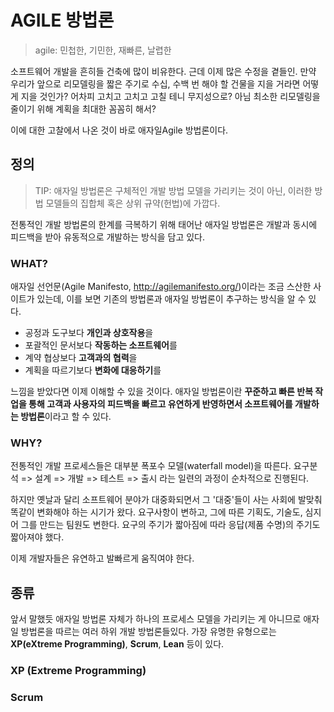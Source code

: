 # AGILE 방법론

> agile: 민첩한, 기민한, 재빠른, 날렵한

소프트웨어 개발을 흔히들 건축에 많이 비유한다. 근데 이제 많은 수정을 곁들인. 만약 우리가 앞으로 리모델링을 짧은 주기로 수십, 수백 번 해야 할 건물을 지을 거라면 어떻게 지을 것인가? 어차피 고치고 고치고 고칠 테니 무지성으로? 아님 최소한 리모델링을 줄이기 위해 계획을 최대한 꼼꼼히 해서? 

이에 대한 고찰에서 나온 것이 바로 애자일Agile 방법론이다.



## 정의

> TIP: 애자일 방법론은 구체적인 개발 방법 모델을 가리키는 것이 아닌, 이러한 방법 모델들의 집합체 혹은 상위 규약(헌법)에 가깝다. 

전통적인 개발 방법론의 한계를 극복하기 위해 태어난 애자일 방법론은 개발과 동시에 피드백을 받아 유동적으로 개발하는 방식을 담고 있다.



### WHAT?

애자일 선언문(Agile Manifesto, http://agilemanifesto.org/)이라는 조금 스산한 사이트가 있는데, 이를 보면 기존의 방법론과 애자일 방법론이 추구하는 방식을 알 수 있다.

* 공정과 도구보다 **개인과 상호작용**을
* 포괄적인 문서보다 **작동하는 소프트웨어**를
* 계약 협상보다 **고객과의 협력**을
* 계획을 따르기보다 **변화에 대응하기**를



느낌을 받았다면 이제 이해할 수 있을 것이다. 애자일 방법론이란 **꾸준하고 빠른 반복 작업을 통해 고객과 사용자의 피드백을 빠르고 유연하게 반영하면서 소프트웨어를 개발하는 방법론**이라고 할 수 있다.



### WHY?

전통적인 개발 프로세스들은 대부분 폭포수 모델(waterfall model)을 따른다. 요구분석 => 설계 => 개발 => 테스트 => 출시 라는 일련의 과정이 순차적으로 진행된다. 

하지만 옛날과 달리 소프트웨어 분야가 대중화되면서 그 '대중'들이 사는 사회에 발맞춰 똑같이 변화해야 하는 시기가 왔다. 요구사항이 변하고, 그에 따른 기획도, 기술도, 심지어 그를 만드는 팀원도 변한다. 요구의 주기가 짧아짐에 따라 응답(제품 수명)의 주기도 짧아져야 했다. 

이제 개발자들은 유연하고 발빠르게 움직여야 한다.



## 종류

앞서 말했듯 애자일 방법론 자체가 하나의 프로세스 모델을 가리키는 게 아니므로 애자일 방법론을 따르는 여러 하위 개발 방법론들있다. 가장 유명한 유형으로는 **XP(eXtreme Programming)**, **Scrum**, **Lean** 등이 있다.



### XP (Extreme Programming)





### Scrum